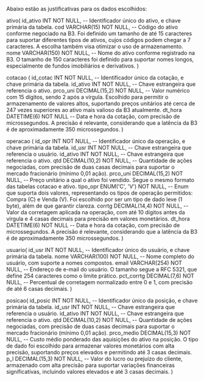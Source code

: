 Abaixo estão as justificativas para os dados escolhidos:

ativo(
	id_ativo INT NOT NULL, -- Identificador único do ativo, e chave primária da tabela.
	cod VARCHAR(15) NOT NULL, -- Código do ativo conforme negociado na B3. Foi definido um tamanho de até 15 caracteres para suportar diferentes tipos de ativos, cujos códigos podem chegar a 7 caracteres. A escolha também visa otimizar o uso de armazenamento.
	nome VARCHAR(150) NOT NULL, -- Nome do ativo conforme registrado na B3. O tamanho de 150 caracteres foi definido para suportar nomes longos, especialmente de fundos imobiliários e derivativos.
)

cotacao (
	id_cotac INT NOT NULL, -- Identificador único da cotação, e chave primária da tabela.
	id_ativo INT NOT NULL, -- Chave estrangeira que referencia o ativo.
	prco_uni DECIMAL(15,2) NOT NULL, -- Valor numérico com 15 dígitos, sendo 2 após a vírgula. Escolhido para permitir o armazenamento de valores altos, suportando preços unitários até cerca de 247 vezes superiores ao ativo mais valioso da B3 atualmente.
	dt_hora DATETIME(6) NOT NULL -- Data e hora da cotação, com precisão de microssegundos. A precisão é relevante, considerando que a latência da B3 é de aproximadamente 350 microssegundos.
)


operacao (
	id_opr INT NOT NULL, -- Identificador único da operação, e chave primária da tabela.
	id_usr INT NOT NULL, -- Chave estrangeira que referencia o usuário.
	id_ativo INT NOT NULL, -- Chave estrangeira que referencia o ativo.
	qtd DECIMAL(10,2) NOT NULL, -- Quantidade de ações negociadas, com precisão de duas casas decimais para suportar o mercado fracionário (mínimo 0,01 ação).
	prco_uni DECIMAL(15,2) NOT NULL, -- Preço unitário a qual o ativo foi vendido. Segue o mesmo formato das tabelas cotacao e ativo.
	tipo_opr ENUM('C', 'V') NOT NULL, -- Enum que suporta dois valores, representando os tipos de operação permitidos: Compra (C) e Venda (V). Foi escolhido por ser um tipo de dado leve (1 byte), além de que garantir clareza.
	corrtg DECIMAL(14,4) NOT NULL, -- Valor da corretagem aplicada na operação, com até 10 dígitos antes da vírgula e 4 casas decimais para precisão em valores monetários.
	dt_hora DATETIME(6) NOT NULL -- Data e hora da cotação, com precisão de microssegundos. A precisão é relevante, considerando que a latência da B3 é de aproximadamente 350 microssegundos.
)


usuario(
  id_usr INT NOT NULL, -- Identificador único do usuário, e chave primária da tabela.
  nome VARCHAR(100) NOT NULL, -- Nome completo do usuário, com suporte a nomes compostos.
  email VARCHAR(254) NOT NULL, -- Endereço de e-mail do usuário. O tamanho segue a RFC 5321, que define 254 caracteres como o limite prático.
  pct_corrtg DECIMAL(7,6) NOT NULL, -- Percentual de corretagem normalizado entre 0 e 1, com precisão de até 6 casas decimais.
)


posicao(
	id_posic INT NOT NULL, -- Identificador único da posição, e chave primária da tabela.
	id_usr INT NOT NULL, -- Chave estrangeira que referencia o usuário.
	id_ativo INT NOT NULL, -- Chave estrangeira que referencia o ativo.
	qtd DECIMAL(10,2) NOT NULL, -- Quantidade de ações negociadas, com precisão de duas casas decimais para suportar o mercado fracionário (mínimo 0,01 ação).
	prco_medio DECIMAL(15,3) NOT NULL, -- Custo médio ponderado das aquisições do ativo na posição. O tipo de dado foi escolhido para armazenar valores monetários com alta precisão, suportando preços elevados e permitindo até 3 casas decimais.
	p_l DECIMAL(15,3) NOT NULL, -- Valor do lucro ou prejuízo do cliente, armazenado com alta precisão para suportar variações financeiras significativas, incluindo valores elevados e até 3 casas decimais.
)